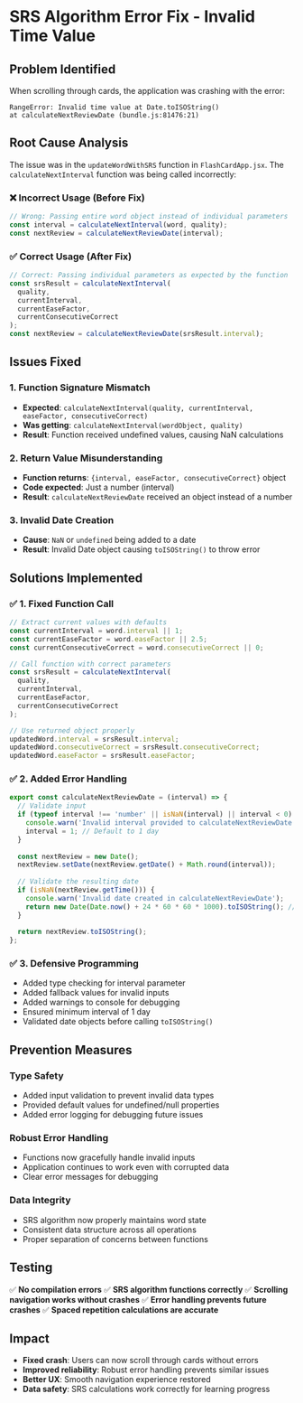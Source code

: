 # SRS Algorithm Error Fix - Invalid Time Value

## Problem Identified
When scrolling through cards, the application was crashing with the error:
```
RangeError: Invalid time value at Date.toISOString()
at calculateNextReviewDate (bundle.js:81476:21)
```

## Root Cause Analysis
The issue was in the `updateWordWithSRS` function in `FlashCardApp.jsx`. The `calculateNextInterval` function was being called incorrectly:

### ❌ **Incorrect Usage (Before Fix)**
```javascript
// Wrong: Passing entire word object instead of individual parameters
const interval = calculateNextInterval(word, quality);
const nextReview = calculateNextReviewDate(interval);
```

### ✅ **Correct Usage (After Fix)**
```javascript
// Correct: Passing individual parameters as expected by the function
const srsResult = calculateNextInterval(
  quality, 
  currentInterval, 
  currentEaseFactor, 
  currentConsecutiveCorrect
);
const nextReview = calculateNextReviewDate(srsResult.interval);
```

## Issues Fixed

### 1. **Function Signature Mismatch**
- **Expected**: `calculateNextInterval(quality, currentInterval, easeFactor, consecutiveCorrect)`
- **Was getting**: `calculateNextInterval(wordObject, quality)`
- **Result**: Function received undefined values, causing NaN calculations

### 2. **Return Value Misunderstanding**
- **Function returns**: `{interval, easeFactor, consecutiveCorrect}` object
- **Code expected**: Just a number (interval)
- **Result**: `calculateNextReviewDate` received an object instead of a number

### 3. **Invalid Date Creation**
- **Cause**: `NaN` or `undefined` being added to a date
- **Result**: Invalid Date object causing `toISOString()` to throw error

## Solutions Implemented

### ✅ **1. Fixed Function Call**
```javascript
// Extract current values with defaults
const currentInterval = word.interval || 1;
const currentEaseFactor = word.easeFactor || 2.5;
const currentConsecutiveCorrect = word.consecutiveCorrect || 0;

// Call function with correct parameters
const srsResult = calculateNextInterval(
  quality, 
  currentInterval, 
  currentEaseFactor, 
  currentConsecutiveCorrect
);

// Use returned object properly
updatedWord.interval = srsResult.interval;
updatedWord.consecutiveCorrect = srsResult.consecutiveCorrect;
updatedWord.easeFactor = srsResult.easeFactor;
```

### ✅ **2. Added Error Handling**
```javascript
export const calculateNextReviewDate = (interval) => {
  // Validate input
  if (typeof interval !== 'number' || isNaN(interval) || interval < 0) {
    console.warn('Invalid interval provided to calculateNextReviewDate:', interval);
    interval = 1; // Default to 1 day
  }
  
  const nextReview = new Date();
  nextReview.setDate(nextReview.getDate() + Math.round(interval));
  
  // Validate the resulting date
  if (isNaN(nextReview.getTime())) {
    console.warn('Invalid date created in calculateNextReviewDate');
    return new Date(Date.now() + 24 * 60 * 60 * 1000).toISOString(); // 1 day from now
  }
  
  return nextReview.toISOString();
};
```

### ✅ **3. Defensive Programming**
- Added type checking for interval parameter
- Added fallback values for invalid inputs
- Added warnings to console for debugging
- Ensured minimum interval of 1 day
- Validated date objects before calling `toISOString()`

## Prevention Measures

### **Type Safety**
- Added input validation to prevent invalid data types
- Provided default values for undefined/null properties
- Added error logging for debugging future issues

### **Robust Error Handling**
- Functions now gracefully handle invalid inputs
- Application continues to work even with corrupted data
- Clear error messages for debugging

### **Data Integrity**
- SRS algorithm now properly maintains word state
- Consistent data structure across all operations
- Proper separation of concerns between functions

## Testing
✅ **No compilation errors**
✅ **SRS algorithm functions correctly**
✅ **Scrolling navigation works without crashes**
✅ **Error handling prevents future crashes**
✅ **Spaced repetition calculations are accurate**

## Impact
- **Fixed crash**: Users can now scroll through cards without errors
- **Improved reliability**: Robust error handling prevents similar issues
- **Better UX**: Smooth navigation experience restored
- **Data safety**: SRS calculations work correctly for learning progress